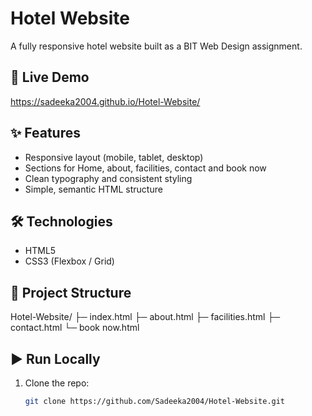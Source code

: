 # Hotel Website
A fully responsive hotel website built as a BIT Web Design assignment.

## 🔗 Live Demo
https://sadeeka2004.github.io/Hotel-Website/

## ✨ Features
- Responsive layout (mobile, tablet, desktop)
- Sections for Home, about, facilities, contact and book now
- Clean typography and consistent styling
- Simple, semantic HTML structure

## 🛠️ Technologies
- HTML5
- CSS3 (Flexbox / Grid)

## 📂 Project Structure
Hotel-Website/
├─ index.html
├─ about.html
├─ facilities.html
├─ contact.html
└─ book now.html


## ▶️ Run Locally
1. Clone the repo:
   ```bash
   git clone https://github.com/Sadeeka2004/Hotel-Website.git
